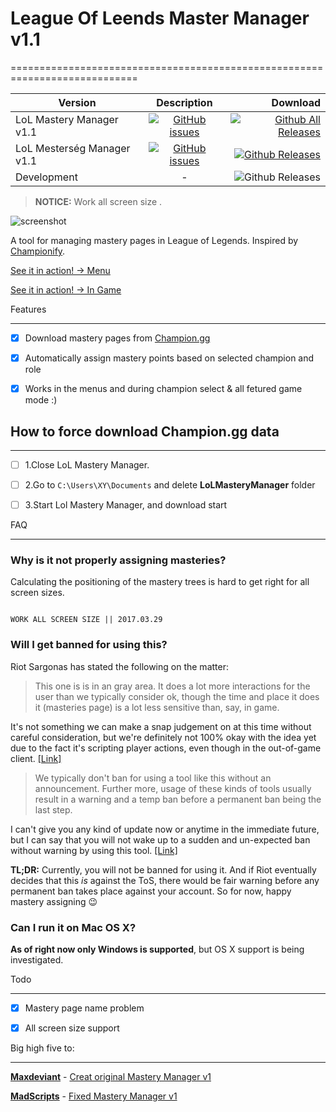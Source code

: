 # League Of Leends Master Manager v1.1

============================================================================


| Version        | Description           | Download |
| ------------- |:-------------:| -----:|
| LoL Mastery Manager v1.1      | [![GitHub issues](https://img.shields.io/github/issues/dewster/lol-mastery-manager-master-new-client.svg?style=flat-square)](https://github.com/dewster/lol-mastery-manager-master-new-client/issues) | [![Github All Releases](https://img.shields.io/badge/Download--feb62b.svg?style=flat-square)](https://github.com/dewster/lol-mastery-manager-new-client/releases/tag/eng) |
| LoL Mesterség Manager v1.1     | [![GitHub issues](https://img.shields.io/github/issues/dewster/lol-mastery-manager-master-new-client.svg?style=flat-square)](https://github.com/dewster/lol-mastery-manager-master-new-client/issues)      |  [![Github Releases](https://img.shields.io/badge/Download--feb62b.svg?style=flat-square)](https://github.com/dewster/lol-mastery-manager-new-client/releases/tag/hun) |
| Development     | - |  ![Github Releases](https://img.shields.io/badge/status-supported-9C27B0.svg?style=flat-square) |




> **NOTICE:** Work all screen size .

![screenshot ](http://dewster.hu/git/Screenshot1.png)


A tool for managing mastery pages in League of Legends. Inspired by [Championify](https://github.com/dustinblackman/Championify).







[See it in action! -> Menu](https://raw.githubusercontent.com/dewster/lol-mastery-manager-master-new-client/master/Example%201%20-%20Menu.gif)





[See it in action! -> In Game](https://raw.githubusercontent.com/dewster/lol-mastery-manager-master-new-client/master/Example%201%20-%20In%20Game.gif)





Features

--------

- [x] Download mastery pages from [Champion.gg](http://champion.gg/)

- [x] Automatically assign mastery points based on selected champion and role

- [x] Works in the menus and during champion select & all fetured game mode :)



## How to force download Champion.gg data

--------

- [ ] 1.Close LoL Mastery Manager.
- [ ] 2.Go to ```C:\Users\XY\Documents``` and delete **LoLMasteryManager** folder
- [ ] 3.Start Lol Mastery Manager, and download start


FAQ

---



### Why is it not properly assigning masteries?

Calculating the positioning of the mastery trees is hard to get right for all screen sizes.

```

WORK ALL SCREEN SIZE || 2017.03.29

```

### Will I get banned for using this?

Riot Sargonas has stated the following on the matter:



>This one is is in an gray area. It does a lot more interactions for the user than we typically consider ok, though the time and place it does it (masteries page) is a lot less sensitive than, say, in game.

It's not something we can make a snap judgement on at this time without careful consideration, but we're definitely not 100% okay with the idea yet due to the fact it's scripting player actions, even though in the out-of-game client. [[Link]](https://www.reddit.com/r/leagueoflegends/comments/3oeb8q/just_made_a_tool_for_automatically_creating/cvx7hm3)



>We typically don't ban for using a tool like this without an announcement. Further more, usage of these kinds of tools usually result in a warning and a temp ban before a permanent ban being the last step.

I can't give you any kind of update now or anytime in the immediate future, but I can say that you will not wake up to a sudden and un-expected ban without warning by using this tool. [[Link]](https://www.reddit.com/r/leagueoflegends/comments/3oeb8q/just_made_a_tool_for_automatically_creating/cw03o71)



**TL;DR:** Currently, you will not be banned for using it. And if Riot eventually decides that this *is* against the ToS, there would be fair warning before any permanent ban takes place against your account. So for now, happy mastery assigning :wink:



### Can I run it on Mac OS X?

**As of right now only Windows is supported**, but OS X support is being investigated.



Todo

---

- [x] Mastery page name problem

- [x] All screen size support







Big high five to:

---

 **[Maxdeviant](https://github.com/maxdeviant/)** - [Creat original Mastery Manager v1](https://github.com/maxdeviant/lol-mastery-manager)



**[MadScripts]( https://github.com/MadScripts)** - [Fixed Mastery Manager v1](https://github.com/MadScripts/lol-mastery-manager)
